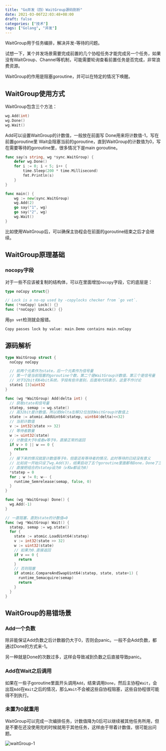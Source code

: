 ```yaml
---
title: "Go并发（四）WaitGroup源码剖析"
date: 2021-03-06T22:03:48+08:00
draft: false
categories: ["技术"]
tags: ["Golang", "并发"]
---
```


WaitGroup用于任务编排，解决并发-等待的问题。

试想一下，某个并发场景需要完成前置的几个协程任务才能完成另一个任务，如果没有WaitGroup、Channel等机制，可能需要轮询查看前置任务是否完成，非常浪费资源。

WaitGroup的作用是阻塞goroutine，并可以在特定的情况下唤醒。

## WaitGroup使用方式

WaitGroup包含三个方法：

```go
wg.Add(int)
wg.Done()
wg.Wait()
```

Add可以设置WaitGroup的计数值，一般放在前面写
Done用来将计数值-1，写在前置goroutine里
Wait会阻塞当前的goroutine，直到WaitGroup的计数值为0，写在需要等待的goroutine里，很多情况下是main goroutine。


```go
func say(s string, wg *sync.WaitGroup) {
    defer wg.Done()
    for i := 0; i < 5; i++ {
        time.Sleep(200 * time.Millisecond)
        fmt.Println(s)
    }
}

func main() {
    wg := new(sync.WaitGroup)
    wg.Add(2)
    go say("1", wg)
    go say("2", wg)
    wg.Wait()
}
```

比如使用WaitGroup后，可以确保主协程会在前面的goroutine结束之后才会继续。

## WaitGroup原理基础

### nocopy字段

对于一些不应该被复制的结构体，可以在里面增加`nocopy`字段，它的底层是：

```go
type noCopy struct{}

// Lock is a no-op used by -copylocks checker from `go vet`.
func (*noCopy) Lock() {}
func (*noCopy) UnLock() {}
```

用`go vet`检测就会报错。

```go
Copy passes lock by value: main.Demo contains main.noCopy
```

## 源码解析

```go
type WaitGroup struct {
  noCopy noCopy

  // 前两个元素作为state，后一个元素作为信号量
  // 第一个是当前阻塞的goroutine个数，第二个是WaitGroup计数值，第三个是信号量
  // 对于32bit和64bit系统，字段有些许差别，后面有代码表示，这里不作讨论
  state1 [3]uint32
}
```

```go
func (wg *WaitGroup) Add(delta int) {
  // 获取state和信号量
  statep, semap := wg.state()
  // 高32bit是计数值，所以把delta左移32位加到WaitGroup计数值上
  state := atomic.AddUint64(statep, uint64(delta)<<32)
  // 当前计数值
  v := int32(state >> 32)
  // 等待者数量
  w := uint32(state)
  // 计数值大于0或者w等于0，直接正常的返回
  if v > 0 || w == 0 {
    return
  }
  // 接下来的情况就是计数值等于0，但是还有等待者的情况，此时等待的已经没有意义
  // 比如说一开始只设了wg.Add(3)，结果启动了五个goroutine里面都有Done，Done了三次之后，剩下的两个协程不会等它们执行完了。
  // 直接把组合的statep设为0（v和w都设为0）
  *statep = 0
  for ; w != 0; w-- {
    runtime_Semrelease(semap, false, 0)
  }
}
```

```go
func (wg *WaitGroup) Done() {
  wg.Add(-1)
}
```

```go
// 一直阻塞，直到state的计数值=0
func (wg *WaitGroup) Wait() {
  statep, semap := wg.state()
  for {
    state := atomic.LoadUint64(statep)
    v := int32(state >> 32)
    w := uint32(state)
    // 如果为0.直接返回
    if v == 0 {
      return
    }
    // 否则阻塞
    if atomic.CompareAndSwapUint64(statep, state, state+1) {
      runtime_Semacquire(semap)
      return
    }
  }
}
```

## WaitGroup的易错场景

### Add一个负数

除非能保证Add负数之后计数器仍大于0，否则会panic。一般不会Add负数，都通过Done的方式来-1。

另一种就是Done的次数过多，这样会导致减到负数之后直接导致panic。

### Add在Wait之后调用

如果在一些子goroutine里面开头调用`Add`，结束调用`Done`，然后主协程`Wait`，会出现`Add`在`Wait`之后的情况，那么`Wait`不会被这些自协程阻塞，这些自协程很可能得不到执行。

### 未置为0就重用

WaitGroup可以完成一次编排任务，计数值降为0后可以继续被其他任务所用，但是不要在还没使用完的时候就用于其他任务，这样由于带着计数值，很可能出问题。

![waitGroup-1](https://res.cloudinary.com/dbmkzs2ez/image/upload/v1646219952/waitGroup-1.jpg)
